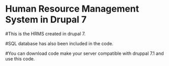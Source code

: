 # Human Resource Management System in Drupal 7

#This is the HRMS created in drupal 7.

#SQL database has also been included in the code.

#You can download code make your server compatible with druppal 7.1 and use this code.


